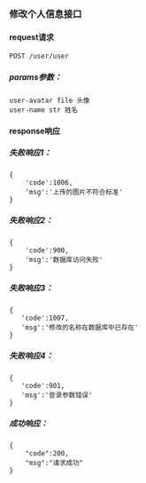 ### 修改个人信息接口

#### request请求
    POST /user/user
##### params参数：
    user-avatar file 头像
    user-name str 姓名


#### response响应
##### 失败响应1：
    {
        'code':1006,
        'msg':'上传的图片不符合标准'
    }
##### 失败响应2：
    {
        'code':900,
        'msg':'数据库访问失败'
    }
##### 失败响应3：
    {
       'code':1007,
       'msg':'修改的名称在数据库中已存在'
    }
##### 失败响应4：
    {
       'code':901,
       'msg':'登录参数错误'
    }
##### 成功响应：
    {
        "code":200,
        "msg":"请求成功"
    }